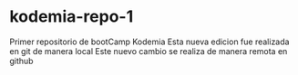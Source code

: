 # kodemia-repo-1
Primer repositorio de bootCamp Kodemia 
Esta nueva edicion fue realizada en git de manera local
Este nuevo cambio se realiza de manera remota en github

